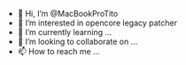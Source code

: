 - 👋 Hi, I’m @MacBookProTito
- 👀 I’m interested in opencore legacy patcher
- 🌱 I’m currently learning ...
- 💞️ I’m looking to collaborate on ...
- 📫 How to reach me ...

<!---
MacBookProTito/MacBookProTito is a ✨ special ✨ repository because its `README.md` (this file) appears on your GitHub profile.
You can click the Preview link to take a look at your changes.
--->
